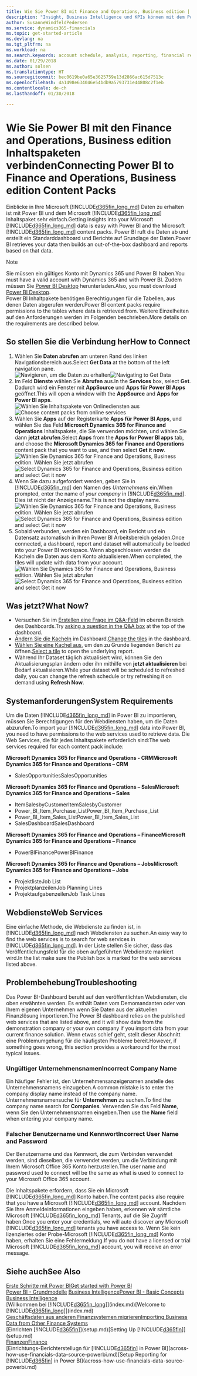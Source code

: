 ```yaml
---
title: Wie Sie Power BI mit Finance and Operations, Business edition | Microsoft Docs verbinden
description: "Insight, Business Intelligence und KPIs können mit dem Power BI und dem Finance and Operations, Business edition einfach von den Finance and Operations, Business edition Daten abgerufen werden."
author: SusanneWindfeldPedersen
ms.service: dynamics365-financials
ms.topic: get-started-article
ms.devlang: na
ms.tgt_pltfrm: na
ms.workload: na
ms.search.keywords: account schedule, analysis, reporting, financial report, business intelligence, KPI
ms.date: 01/29/2018
ms.author: solsen
ms.translationtype: HT
ms.sourcegitcommit: bec0619be0a65e3625759e13d2866ac615d7513c
ms.openlocfilehash: 4a1498e634046e54bdb9a5793731e44808c2f1eb
ms.contentlocale: de-ch
ms.lasthandoff: 01/30/2018

---
```

# <a name="connecting-power-bi-to-finance-and-operations-business-edition-content-packs"></a><span data-ttu-id="77ac7-103">Wie Sie Power BI mit den Finance and Operations, Business edition Inhaltspaketen verbinden</span><span class="sxs-lookup"><span data-stu-id="77ac7-103">Connecting Power BI to Finance and Operations, Business edition Content Packs</span></span>
<span data-ttu-id="77ac7-104">Einblicke in Ihre Microsoft [!INCLUDE[d365fin_long_md](includes/d365fin_long_md.md)] Daten zu erhalten ist mit Power BI und dem Microsoft [!INCLUDE[d365fin_long_md](includes/d365fin_long_md.md)] Inhaltspaket sehr einfach.</span><span class="sxs-lookup"><span data-stu-id="77ac7-104">Getting insights into your Microsoft [!INCLUDE[d365fin_long_md](includes/d365fin_long_md.md)] data is easy with Power BI and the Microsoft [!INCLUDE[d365fin_long_md](includes/d365fin_long_md.md)] content packs.</span></span> <span data-ttu-id="77ac7-105">Power BI ruft die Daten ab und erstellt ein Standarddashboard und Berichte auf Grundlage der Daten.</span><span class="sxs-lookup"><span data-stu-id="77ac7-105">Power BI retrieves your data then builds an out-of-the-box dashboard and reports based on that data.</span></span>

> [!NOTE]  
>  <span data-ttu-id="77ac7-106">Sie müssen ein gültiges Konto mit Dynamics 365 und Power BI haben.</span><span class="sxs-lookup"><span data-stu-id="77ac7-106">You must have a valid account with Dynamics 365 and with Power BI.</span></span> <span data-ttu-id="77ac7-107">Zudem müssen Sie [Power BI Desktop](https://powerbi.microsoft.com/en-us/desktop/) herunterladen.</span><span class="sxs-lookup"><span data-stu-id="77ac7-107">Also, you must download [Power BI Desktop](https://powerbi.microsoft.com/en-us/desktop/).</span></span>  
>  <span data-ttu-id="77ac7-108">Power BI Inhaltpakete benötigen Berechtigungen für die Tabellen, aus denen Daten abgerufen werden.</span><span class="sxs-lookup"><span data-stu-id="77ac7-108">Power BI content packs require permissions to the tables where data is retrieved from.</span></span> <span data-ttu-id="77ac7-109">Weitere Einzelheiten auf den Anforderungen werden im Folgenden beschrieben.</span><span class="sxs-lookup"><span data-stu-id="77ac7-109">More details on the requirements are described below.</span></span>  

## <a name="how-to-connect"></a><span data-ttu-id="77ac7-110">So stellen Sie die Verbindung her</span><span class="sxs-lookup"><span data-stu-id="77ac7-110">How to Connect</span></span>
1. <span data-ttu-id="77ac7-111">Wählen Sie **Daten abrufen** am unteren Rand des linken Navigationsbereich aus.</span><span class="sxs-lookup"><span data-stu-id="77ac7-111">Select **Get Data** at the bottom of the left navigation pane.</span></span>  
<span data-ttu-id="77ac7-112">![Navigieren, um die Daten zu erhalten](./media/across-how-to-connect-powerbi-d365-content-packs/powerbi-get-data.png)</span><span class="sxs-lookup"><span data-stu-id="77ac7-112">![Navigating to Get Data](./media/across-how-to-connect-powerbi-d365-content-packs/powerbi-get-data.png)</span></span>
2. <span data-ttu-id="77ac7-113">Im Feld **Dienste** wählen Sie **Abrufen** aus.</span><span class="sxs-lookup"><span data-stu-id="77ac7-113">In the **Services** box, select **Get**.</span></span> <span data-ttu-id="77ac7-114">Dadurch wird ein Fenster mit **AppSource** und **Apps für Power BI Apps** geöffnet.</span><span class="sxs-lookup"><span data-stu-id="77ac7-114">This will open a window with the **AppSource** and **Apps for Power BI apps**.</span></span>  
<span data-ttu-id="77ac7-115">![Wählen Sie Inhaltspakete von Onlinediensten aus](./media/across-how-to-connect-powerbi-d365-content-packs/powerbi-online-services-get.png)</span><span class="sxs-lookup"><span data-stu-id="77ac7-115">![Choose content packs from online services](./media/across-how-to-connect-powerbi-d365-content-packs/powerbi-online-services-get.png)</span></span>
3. <span data-ttu-id="77ac7-116">Wählen Sie **Apps** auf der Registerkarte **Apps für Power BI Apps**, und wählen Sie das Feld **Microsoft Dynamics 365 for Finance and Operations** Inhaltspakete, die Sie verwenden möchten, und wählen Sie dann **jetzt abrufen**.</span><span class="sxs-lookup"><span data-stu-id="77ac7-116">Select **Apps** from the **Apps for Power BI apps** tab, and choose the **Microsoft Dynamics 365 for Finance and Operations** content pack that you want to use, and then select **Get it now**.</span></span>  
<span data-ttu-id="77ac7-117">![Wählen Sie Dynamics 365 for Finance and Operations, Business edition. Wählen Sie jetzt abrufen](./media/across-how-to-connect-powerbi-d365-content-packs/powerbi-dynamics365-for-financials-get-it-now.png)</span><span class="sxs-lookup"><span data-stu-id="77ac7-117">![Select Dynamics 365 for Finance and Operations, Business edition and select Get it now](./media/across-how-to-connect-powerbi-d365-content-packs/powerbi-dynamics365-for-financials-get-it-now.png)</span></span>
4. <span data-ttu-id="77ac7-118">Wenn Sie dazu aufgefordert werden, geben Sie in [!INCLUDE[d365fin_md](includes/d365fin_long_md.md)] den Namen des *Unternehmens* ein.</span><span class="sxs-lookup"><span data-stu-id="77ac7-118">When prompted, enter the name of *your company* in [!INCLUDE[d365fin_md](includes/d365fin_long_md.md)].</span></span> <span data-ttu-id="77ac7-119">Dies ist nicht der Anzeigename.</span><span class="sxs-lookup"><span data-stu-id="77ac7-119">This is not the display name.</span></span>  
<span data-ttu-id="77ac7-120">![Wählen Sie Dynamics 365 for Finance and Operations, Business edition. Wählen Sie jetzt abrufen](./media/across-how-to-connect-powerbi-d365-content-packs/powerbi-connect-to-d365-finance-and-operations-crm.png)</span><span class="sxs-lookup"><span data-stu-id="77ac7-120">![Select Dynamics 365 for Finance and Operations, Business edition and select Get it now](./media/across-how-to-connect-powerbi-d365-content-packs/powerbi-connect-to-d365-finance-and-operations-crm.png)</span></span>
5. <span data-ttu-id="77ac7-121">Sobald verbunden, werden ein Dashboard, ein Bericht und ein Datensatz automatisch in Ihren Power BI Arbeitsbereich geladen.</span><span class="sxs-lookup"><span data-stu-id="77ac7-121">Once connected, a dashboard, report and dataset will automatically be loaded into your Power BI workspace.</span></span> <span data-ttu-id="77ac7-122">Wenn abgeschlossen werden die Kacheln die Daten aus dem Konto aktualisieren.</span><span class="sxs-lookup"><span data-stu-id="77ac7-122">When completed, the tiles will update with data from your account.</span></span>
<span data-ttu-id="77ac7-123">![Wählen Sie Dynamics 365 for Finance and Operations, Business edition. Wählen Sie jetzt abrufen](./media/across-how-to-connect-powerbi-d365-content-packs/powerbi-workspace-dashboard-report-dataset.png)</span><span class="sxs-lookup"><span data-stu-id="77ac7-123">![Select Dynamics 365 for Finance and Operations, Business edition  and select Get it now](./media/across-how-to-connect-powerbi-d365-content-packs/powerbi-workspace-dashboard-report-dataset.png)</span></span>

## <a name="what-now"></a><span data-ttu-id="77ac7-124">Was jetzt?</span><span class="sxs-lookup"><span data-stu-id="77ac7-124">What Now?</span></span>

- <span data-ttu-id="77ac7-125">Versuchen Sie im [Erstellen eine Frage im Q&A-Feld](https://docs.microsoft.com/en-us/power-bi/service-q-and-a) im oberen Bereich des Dashboards.</span><span class="sxs-lookup"><span data-stu-id="77ac7-125">Try [asking a question in the Q&A box](https://docs.microsoft.com/en-us/power-bi/service-q-and-a) at the top of the dashboard.</span></span>  
- <span data-ttu-id="77ac7-126">[Ändern Sie die Kacheln](https://docs.microsoft.com/en-us/power-bi/service-dashboard-edit-tile) im Dashboard.</span><span class="sxs-lookup"><span data-stu-id="77ac7-126">[Change the tiles](https://docs.microsoft.com/en-us/power-bi/service-dashboard-edit-tile) in the dashboard.</span></span>  
- <span data-ttu-id="77ac7-127">[Wählen Sie eine Kachel aus](https://docs.microsoft.com/en-us/power-bi/service-dashboard-tiles), um den zu Grunde liegenden Bericht zu öffnen.</span><span class="sxs-lookup"><span data-stu-id="77ac7-127">[Select a tile](https://docs.microsoft.com/en-us/power-bi/service-dashboard-tiles) to open the underlying report.</span></span>  
- <span data-ttu-id="77ac7-128">Während Ihr Dataset täglich aktualisiert wird, können Sie den Aktualisierungsplan ändern oder ihn mithilfe von **jetzt aktualisieren** bei Bedarf aktualisieren.</span><span class="sxs-lookup"><span data-stu-id="77ac7-128">While your dataset will be scheduled to refreshed daily, you can change the refresh schedule or try refreshing it on demand using **Refresh Now**.</span></span>

## <a name="system-requirements"></a><span data-ttu-id="77ac7-129">Systemanforderungen</span><span class="sxs-lookup"><span data-stu-id="77ac7-129">System Requirements</span></span>
<span data-ttu-id="77ac7-130">Um die Daten [!INCLUDE[d365fin_long_md](includes/d365fin_long_md.md)] in Power BI zu importieren, müssen Sie Berechtigungen für den Webdiensten haben, um die Daten abzurufen.</span><span class="sxs-lookup"><span data-stu-id="77ac7-130">To import your [!INCLUDE[d365fin_long_md](includes/d365fin_long_md.md)] data into Power BI, you need to have permissions to the web services used to retrieve data.</span></span> <span data-ttu-id="77ac7-131">Die Web Services, die für jedes Inhaltspakete erforderlich sind:</span><span class="sxs-lookup"><span data-stu-id="77ac7-131">The web services required for each content pack include:</span></span>

<span data-ttu-id="77ac7-132">**Microsoft Dynamics 365 for Finance and Operations - CRM**</span><span class="sxs-lookup"><span data-stu-id="77ac7-132">**Microsoft Dynamics 365 for Finance and Operations – CRM**</span></span>
- <span data-ttu-id="77ac7-133">SalesOpportunities</span><span class="sxs-lookup"><span data-stu-id="77ac7-133">SalesOpportunities</span></span>

<span data-ttu-id="77ac7-134">**Microsoft Dynamics 365 for Finance and Operations – Sales**</span><span class="sxs-lookup"><span data-stu-id="77ac7-134">**Microsoft Dynamics 365 for Finance and Operations – Sales**</span></span>
- <span data-ttu-id="77ac7-135">ItemSalesbyCustomer</span><span class="sxs-lookup"><span data-stu-id="77ac7-135">ItemSalesbyCustomer</span></span>
- <span data-ttu-id="77ac7-136">Power_BI_Item_Purchase_List</span><span class="sxs-lookup"><span data-stu-id="77ac7-136">Power_BI_Item_Purchase_List</span></span>
- <span data-ttu-id="77ac7-137">Power_BI_Item_Sales_List</span><span class="sxs-lookup"><span data-stu-id="77ac7-137">Power_BI_Item_Sales_List</span></span>
- <span data-ttu-id="77ac7-138">SalesDashboard</span><span class="sxs-lookup"><span data-stu-id="77ac7-138">SalesDashboard</span></span>

<span data-ttu-id="77ac7-139">**Microsoft Dynamics 365 for Finance and Operations – Finance**</span><span class="sxs-lookup"><span data-stu-id="77ac7-139">**Microsoft Dynamics 365 for Finance and Operations – Finance**</span></span>
- <span data-ttu-id="77ac7-140">PowerBIFinance</span><span class="sxs-lookup"><span data-stu-id="77ac7-140">PowerBIFinance</span></span>

<span data-ttu-id="77ac7-141">**Microsoft Dynamics 365 for Finance and Operations – Jobs**</span><span class="sxs-lookup"><span data-stu-id="77ac7-141">**Microsoft Dynamics 365 for Finance and Operations – Jobs**</span></span>
- <span data-ttu-id="77ac7-142">Projektliste</span><span class="sxs-lookup"><span data-stu-id="77ac7-142">Job List</span></span>
- <span data-ttu-id="77ac7-143">Projektplanzeilen</span><span class="sxs-lookup"><span data-stu-id="77ac7-143">Job Planning Lines</span></span>
- <span data-ttu-id="77ac7-144">Projektaufgabenzeilen</span><span class="sxs-lookup"><span data-stu-id="77ac7-144">Job Task Lines</span></span>

## <a name="web-services"></a><span data-ttu-id="77ac7-145">Webdienste</span><span class="sxs-lookup"><span data-stu-id="77ac7-145">Web Services</span></span>
<span data-ttu-id="77ac7-146">Eine einfache Methode, die Webdienste zu finden ist, in [!INCLUDE[d365fin_long_md](includes/d365fin_long_md.md)] nach Webdiensten zu suchen.</span><span class="sxs-lookup"><span data-stu-id="77ac7-146">An easy way to find the web services is to search for web services in [!INCLUDE[d365fin_long_md](includes/d365fin_long_md.md)].</span></span> <span data-ttu-id="77ac7-147">In der Liste stellen Sie sicher, dass das Veröffentlichungsfeld für die oben aufgeführten Webdienste markiert wird.</span><span class="sxs-lookup"><span data-stu-id="77ac7-147">In the list make sure the Publish box is marked for the web services listed above.</span></span>

## <a name="troubleshooting"></a><span data-ttu-id="77ac7-148">Problembehebung</span><span class="sxs-lookup"><span data-stu-id="77ac7-148">Troubleshooting</span></span>
<span data-ttu-id="77ac7-149">Das Power BI-Dashboard beruht auf den veröffentlichten Webdiensten, die oben erwähnten werden. Es enthält Daten vom Demomandanten oder von Ihrem eigenen Unternehmen wenn Sie Daten aus der aktuellen Finanzlösung importieren.</span><span class="sxs-lookup"><span data-stu-id="77ac7-149">The Power BI dashboard relies on the published web services that are listed above, and it will show data from the demonstration company or your own company if you import data from your current finance solution.</span></span> <span data-ttu-id="77ac7-150">Wenn etwas schief geht, stellt dieser Abschnitt eine Problemumgehung für die häufigsten Probleme bereit.</span><span class="sxs-lookup"><span data-stu-id="77ac7-150">However, if something goes wrong, this section provides a workaround for the most typical issues.</span></span>

### <a name="incorrect-company-name"></a><span data-ttu-id="77ac7-151">Ungültiger Unternehmensnamen</span><span class="sxs-lookup"><span data-stu-id="77ac7-151">Incorrect Company Name</span></span>  
<span data-ttu-id="77ac7-152">Ein häufiger Fehler ist, den Unternehmensanzeigenamen anstelle des Unternehmensnamens einzugeben.</span><span class="sxs-lookup"><span data-stu-id="77ac7-152">A common mistake is to enter the company display name instead of the company name.</span></span> <span data-ttu-id="77ac7-153">Unternehmensnamensuche für **Unternehmen** zu suchen.</span><span class="sxs-lookup"><span data-stu-id="77ac7-153">To find the company name search for **Companies**.</span></span> <span data-ttu-id="77ac7-154">Verwenden Sie das Feld **Name**, wenn Sie den Unternehmensnamen eingeben.</span><span class="sxs-lookup"><span data-stu-id="77ac7-154">Then use the **Name** field when entering your company name.</span></span>

### <a name="incorrect-user-name-and-password"></a><span data-ttu-id="77ac7-155">Falscher Benutzername und Kennwort</span><span class="sxs-lookup"><span data-stu-id="77ac7-155">Incorrect User Name and Password</span></span>  
<span data-ttu-id="77ac7-156">Der Benutzername und das Kennwort, die zum Verbinden verwendet werden, sind dieselben, die verwendet werden, um die Verbindung mit Ihrem  Microsoft Office 365 Konto herzustellen.</span><span class="sxs-lookup"><span data-stu-id="77ac7-156">The user name and password used to connect will be the same as what is used to connect to your Microsoft Office 365 account.</span></span>  

<span data-ttu-id="77ac7-157">Die Inhaltspakete erfordern, dass Sie ein Microsoft [!INCLUDE[d365fin_long_md](includes/d365fin_long_md.md)] Konto haben.</span><span class="sxs-lookup"><span data-stu-id="77ac7-157">The content packs also require that you have a Microsoft [!INCLUDE[d365fin_long_md](includes/d365fin_long_md.md)] account.</span></span>  <span data-ttu-id="77ac7-158">Nachdem Sie Ihre Anmeldeinformationen eingeben haben, erkennen wir sämtliche Microsoft [!INCLUDE[d365fin_long_md](includes/d365fin_long_md.md)] Tenants, auf die Sie Zugriff haben.</span><span class="sxs-lookup"><span data-stu-id="77ac7-158">Once you enter your credentials, we will auto discover any Microsoft [!INCLUDE[d365fin_long_md](includes/d365fin_long_md.md)] tenants you have access to.</span></span>  <span data-ttu-id="77ac7-159">Wenn Sie kein lizenziertes oder Probe-Microsoft [!INCLUDE[d365fin_long_md](includes/d365fin_long_md.md)] Konto haben, erhalten Sie eine Fehlermeldung.</span><span class="sxs-lookup"><span data-stu-id="77ac7-159">If you do not have a licensed or trial Microsoft [!INCLUDE[d365fin_long_md](includes/d365fin_long_md.md)] account, you will receive an error message.</span></span>

## <a name="see-also"></a><span data-ttu-id="77ac7-160">Siehe auch</span><span class="sxs-lookup"><span data-stu-id="77ac7-160">See Also</span></span>
[<span data-ttu-id="77ac7-161">Erste Schritte mit Power BI</span><span class="sxs-lookup"><span data-stu-id="77ac7-161">Get started with Power BI</span></span>](https://docs.microsoft.com/en-us/power-bi/service-get-started)  
<span data-ttu-id="77ac7-162">[Power BI - Grundmodelle](https://docs.microsoft.com/en-us/power-bi/service-basic-concepts)
[Business Intelligence](bi.md)</span><span class="sxs-lookup"><span data-stu-id="77ac7-162">[Power BI - Basic Concepts](https://docs.microsoft.com/en-us/power-bi/service-basic-concepts)
[Business Intelligence](bi.md)</span></span>  
<span data-ttu-id="77ac7-163">[Willkommen bei [!INCLUDE[d365fin_long](includes/d365fin_long_md.md)]](index.md)</span><span class="sxs-lookup"><span data-stu-id="77ac7-163">[Welcome to [!INCLUDE[d365fin_long](includes/d365fin_long_md.md)]](index.md)</span></span>  
[<span data-ttu-id="77ac7-164">Geschäftsdaten aus anderen Finanzsystemen migrieren</span><span class="sxs-lookup"><span data-stu-id="77ac7-164">Importing Business Data from Other Finance Systems</span></span>](upload-data.md)  
<span data-ttu-id="77ac7-165">[Einrichten [!INCLUDE[d365fin](includes/d365fin_md.md)]](setup.md)</span><span class="sxs-lookup"><span data-stu-id="77ac7-165">[Setting Up [!INCLUDE[d365fin](includes/d365fin_md.md)]](setup.md)</span></span>  
[<span data-ttu-id="77ac7-166">Finanzen</span><span class="sxs-lookup"><span data-stu-id="77ac7-166">Finance</span></span>](finance.md)  
<span data-ttu-id="77ac7-167">[Einrichtungs-Berichterstellugn für [!INCLUDE[d365fin](includes/d365fin_md.md)] in Power BI](across-how-use-financials-data-source-powerbi.md)</span><span class="sxs-lookup"><span data-stu-id="77ac7-167">[Setup Reporting for [!INCLUDE[d365fin](includes/d365fin_md.md)] in Power BI](across-how-use-financials-data-source-powerbi.md)</span></span>  

